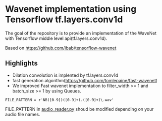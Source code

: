 # Wavenet implementation using Tensorflow tf.layers.conv1d
The goal of the repository is to provide an implementation of the WaveNet with Tensorflow middle level api(tf.layers.conv1d).

Based on https://github.com/ibab/tensorflow-wavenet



## Highlights

- Dilation convolution is implented by tf.layers.conv1d
- fast generation algorithm(https://github.com/tomlepaine/fast-wavenet)
- We improved Fast wavenet implementation to filter_width >= 1 and batch_size >= 1  by using Queues.


```
FILE_PATTERN = r'NB([0-9])([0-9]+).([0-9]+)\.wav' 
```
FILE_PATTERN in [audio_reader.py](https://github.com/hccho2/wavenet-tf.layers.conv1d/blob/master/wavenet/audio_reader.py)
shoud be modified depending on your audio file names.
